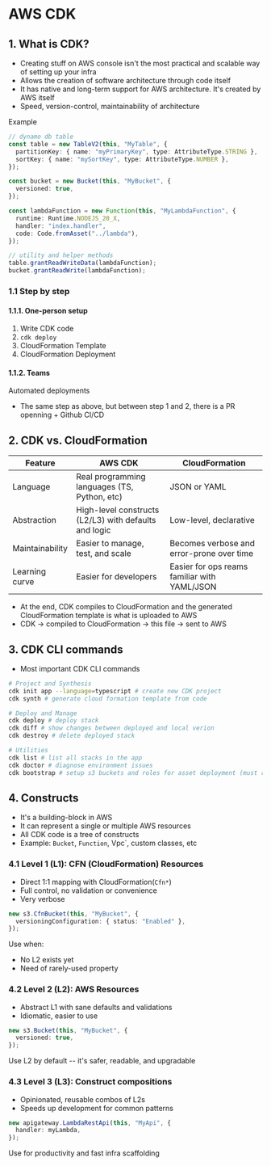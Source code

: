 # AWS CDK

## 1. What is CDK?

- Creating stuff on AWS console isn't the most practical and scalable way of setting up your infra
- Allows the creation of software architecture through code itself
- It has native and long-term support for AWS architecture. It's created by AWS itself
- Speed, version-control, maintainability of architecture

Example

```ts
// dynamo db table
const table = new TableV2(this, "MyTable", {
  partitionKey: { name: "myPrimaryKey", type: AttributeType.STRING },
  sortKey: { name: "mySortKey", type: AttributeType.NUMBER },
});

const bucket = new Bucket(this, "MyBucket", {
  versioned: true,
});

const lambdaFunction = new Function(this, "MyLambdaFunction", {
  runtime: Runtime.NODEJS_20_X,
  handler: "index.handler",
  code: Code.fromAsset("../lambda"),
});

// utility and helper methods
table.grantReadWriteData(lambdaFunction);
bucket.grantReadWrite(lambdaFunction);
```

### 1.1 Step by step

#### 1.1.1. One-person setup

1. Write CDK code
2. `cdk deploy`
3. CloudFormation Template
4. CloudFormation Deployment

#### 1.1.2. Teams

Automated deployments

- The same step as above, but between step 1 and 2, there is a PR openning + Github CI/CD

## 2. CDK vs. CloudFormation

| Feature         | AWS CDK                                               | CloudFormation                               |
| --------------- | ----------------------------------------------------- | -------------------------------------------- |
| Language        | Real programming languages (TS, Python, etc)          | JSON or YAML                                 |
| Abstraction     | High-level constructs (L2/L3) with defaults and logic | Low-level, declarative                       |
| Maintainability | Easier to manage, test, and scale                     | Becomes verbose and error-prone over time    |
| Learning curve  | Easier for developers                                 | Easier for ops reams familiar with YAML/JSON |

- At the end, CDK compiles to CloudFormation and the generated CloudFormation template is what is uploaded to AWS
- CDK -> compiled to CloudFormation -> this file -> sent to AWS

## 3. CDK CLI commands

- Most important CDK CLI commands

```bash
# Project and Synthesis
cdk init app --language=typescript # create new CDK project
cdk synth # generate cloud formation template from code

# Deploy and Manage
cdk deploy # deploy stack
cdk diff # show changes between deployed and local verion
cdk destroy # delete deployed stack

# Utilities
cdk list # list all stacks in the app
cdk doctor # diagnose environment issues
cdk bootstrap # setup s3 buckets and roles for asset deployment (must run once per env)
```

## 4. Constructs

- It's a building-block in AWS
- It can represent a single or multiple AWS resources
- All CDK code is a tree of constructs
- Example: `Bucket`, `Function`, Vpc`, custom classes, etc

### 4.1 Level 1 (L1): CFN (CloudFormation) Resources

- Direct 1:1 mapping with CloudFormation(`Cfn*`)
- Full control, no validation or convenience
- Very verbose

```ts
new s3.CfnBucket(this, "MyBucket", {
  versioningConfiguration: { status: "Enabled" },
});
```

Use when:

- No L2 exists yet
- Need of rarely-used property

### 4.2 Level 2 (L2): AWS Resources

- Abstract L1 with sane defaults and validations
- Idiomatic, easier to use

```ts
new s3.Bucket(this, "MyBucket", {
  versioned: true,
});
```

Use L2 by default -- it's safer, readable, and upgradable

### 4.3 Level 3 (L3): Construct compositions

- Opinionated, reusable combos of L2s
- Speeds up development for common patterns

```ts
new apigateway.LambdaRestApi(this, "MyApi", {
  handler: myLambda,
});
```

Use for productivity and fast infra scaffolding
